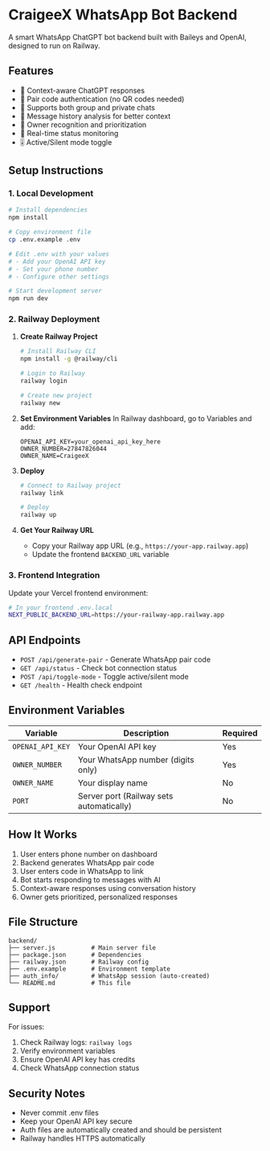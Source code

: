 
# CraigeeX WhatsApp Bot Backend

A smart WhatsApp ChatGPT bot backend built with Baileys and OpenAI, designed to run on Railway.

## Features

- 🤖 Context-aware ChatGPT responses
- 📱 Pair code authentication (no QR codes needed)
- 👥 Supports both group and private chats
- 🧠 Message history analysis for better context
- 🎯 Owner recognition and prioritization
- 🔄 Real-time status monitoring
- 🎚️ Active/Silent mode toggle

## Setup Instructions

### 1. Local Development

```bash
# Install dependencies
npm install

# Copy environment file
cp .env.example .env

# Edit .env with your values
# - Add your OpenAI API key
# - Set your phone number
# - Configure other settings

# Start development server
npm run dev
```

### 2. Railway Deployment

1. **Create Railway Project**
   ```bash
   # Install Railway CLI
   npm install -g @railway/cli
   
   # Login to Railway
   railway login
   
   # Create new project
   railway new
   ```

2. **Set Environment Variables**
   In Railway dashboard, go to Variables and add:
   ```
   OPENAI_API_KEY=your_openai_api_key_here
   OWNER_NUMBER=27847826044
   OWNER_NAME=CraigeeX
   ```

3. **Deploy**
   ```bash
   # Connect to Railway project
   railway link
   
   # Deploy
   railway up
   ```

4. **Get Your Railway URL**
   - Copy your Railway app URL (e.g., `https://your-app.railway.app`)
   - Update the frontend `BACKEND_URL` variable

### 3. Frontend Integration

Update your Vercel frontend environment:
```bash
# In your frontend .env.local
NEXT_PUBLIC_BACKEND_URL=https://your-railway-app.railway.app
```

## API Endpoints

- `POST /api/generate-pair` - Generate WhatsApp pair code
- `GET /api/status` - Check bot connection status
- `POST /api/toggle-mode` - Toggle active/silent mode
- `GET /health` - Health check endpoint

## Environment Variables

| Variable | Description | Required |
|----------|-------------|----------|
| `OPENAI_API_KEY` | Your OpenAI API key | Yes |
| `OWNER_NUMBER` | Your WhatsApp number (digits only) | Yes |
| `OWNER_NAME` | Your display name | No |
| `PORT` | Server port (Railway sets automatically) | No |

## How It Works

1. User enters phone number on dashboard
2. Backend generates WhatsApp pair code
3. User enters code in WhatsApp to link
4. Bot starts responding to messages with AI
5. Context-aware responses using conversation history
6. Owner gets prioritized, personalized responses

## File Structure

```
backend/
├── server.js          # Main server file
├── package.json       # Dependencies
├── railway.json       # Railway config
├── .env.example       # Environment template
├── auth_info/         # WhatsApp session (auto-created)
└── README.md          # This file
```

## Support

For issues:
1. Check Railway logs: `railway logs`
2. Verify environment variables
3. Ensure OpenAI API key has credits
4. Check WhatsApp connection status

## Security Notes

- Never commit .env files
- Keep your OpenAI API key secure
- Auth files are automatically created and should be persistent
- Railway handles HTTPS automatically
